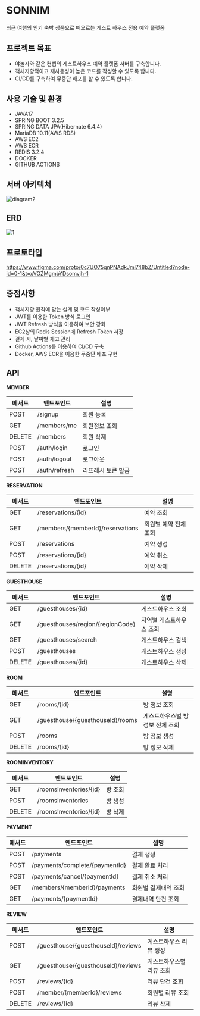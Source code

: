 # SONNIM
최근 여행의 인기 숙박 상품으로 떠오르는 게스트 하우스 전용 예약 플랫폼

## 프로젝트 목표
- 야놀자와 같은 컨셉의 게스트하우스 예약 플랫폼 서버를 구축합니다.
- 객체지향적이고 재사용성이 높은 코드를 작성할 수 있도록 합니다.
- CI/CD를 구축하여 무중단 배포를 할 수 있도록 합니다.

## 사용 기술 및 환경
- JAVA17
- SPRING BOOT 3.2.5
- SPRING DATA JPA(Hibernate 6.4.4)
- MariaDB 10.11(AWS RDS)
- AWS EC2
- AWS ECR
- REDIS 3.2.4
- DOCKER
- GITHUB ACTIONS

## 서버 아키텍쳐
![diagram2](https://github.com/psh94/sonnim-server/assets/84213252/b2a4d60d-367d-43fa-98fb-865765c5e3ea)

## ERD
![1](https://github.com/user-attachments/assets/34fb36d7-79cd-4f2b-9181-298efce38d18)

## 프로토타입
https://www.figma.com/proto/0c7UO75qnPNAdkJml748bZ/Untitled?node-id=0-1&t=xVOZMgmbYDsomvjh-1


## 중점사항
- 객체지향 원칙에 맞는 설계 및 코드 작성여부
- JWT를 이용한 Token 방식 로그인
- JWT Refresh 방식을 이용하여 보안 강화
- EC2상의 Redis Session에 Refresh Token 저장
- 결제 시, 날짜별 재고 관리
- Github Actions를 이용하여 CI/CD 구축
- Docker, AWS ECR을 이용한 무중단 배포 구현

## API

**MEMBER**

| 메서드 | 엔드포인트  | 설명         |
|---------|-----------|---------------------|
| POST    | /signup      | 회원 등록           |
| GET     | /members/me  | 회원정보 조회        |
| DELETE  | /members     | 회원 삭제           |
| POST    | /auth/login  | 로그인             |
| POST    | /auth/logout | 로그아웃            |
| POST    | /auth/refresh | 리프레시 토큰 발급   |


**RESERVATION**

| 메서드 | 엔드포인트  | 설명         |
|--------|-----------|---------------------|
| GET    | /reservations/{id}  | 예약 조회     |
| GET    | /members/{memberId}/reservations  | 회원별 예약 전체 조회     |
| POST   | /reservations       | 예약 생성     |
| POST   | /reservations/{id}  | 예약 취소     |
| DELETE | /reservations/{id}  | 예약 삭제     |


**GUESTHOUSE**

| 메서드 | 엔드포인트  | 설명         |
|--------|-----------|---------------------|
| GET    | /guesthouses/{id}  | 게스트하우스 조회     |
| GET    | /guesthouses/region/{regionCode}  | 지역별 게스트하우스 조회     |
| GET    | /guesthouses/search | 게스트하우스 검색     |
| POST   | /guesthouses       | 게스트하우스 생성     |
| DELETE | /guesthouses/{id}  | 게스트하우스 삭제     |

**ROOM**

| 메서드 | 엔드포인트  | 설명         |
|--------|-----------|---------------------|
| GET    | /rooms/{id}  | 방 정보 조회     |
| GET    | /guesthouse/{guesthouseId}/rooms  | 게스트하우스별 방 정보 전체 조회     |
| POST   | /rooms       | 방 정보 생성     |
| DELETE | /rooms/{id}  | 방 정보 삭제     |

**ROOMINVENTORY**

| 메서드 | 엔드포인트  | 설명         |
|--------|-----------|---------------------|
| GET    | /roomsInventories/{id}  | 방 조회     |
| POST   | /roomsInventories       | 방 생성     |
| DELETE | /roomsInventories/{id}  | 방 삭제     |

**PAYMENT**

| 메서드 | 엔드포인트  | 설명         |
|--------|-----------|---------------------|
| POST    | /payments | 결제 생성      |
| POST   | /payments/complete/{paymentId} | 결제 완료 처리      |
| POST   | /payments/cancel/{paymentId} | 결제 취소 처리      |
| GET    | /members/{memberId}/payments | 회원별 결제내역 조회      |
| GET    | /payments/{paymentId} |  결제내역 단건 조회      |


**REVIEW**

| 메서드 | 엔드포인트  | 설명         |
|--------|-----------|---------------------|
| POST    | /guesthouse/{guesthouseId}/reviews | 게스트하우스 리뷰 생성      |
| GET    | /guesthouse/{guesthouseId}/reviews | 게스트하우스별 리뷰 조회      |
| POST    | /reviews/{id} | 리뷰 단건 조회      |
| POST    | /member/{memberId}/reviews | 회원별 리뷰 조회      |
| DELETE    | /reviews/{id} | 리뷰 삭제      |










